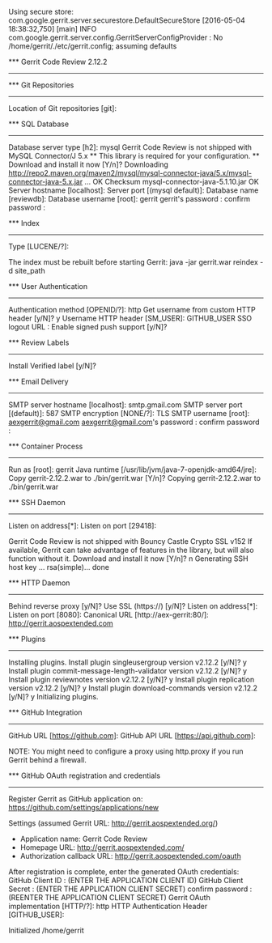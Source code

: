 Using secure store: com.google.gerrit.server.securestore.DefaultSecureStore
[2016-05-04 18:38:32,750] [main] INFO  com.google.gerrit.server.config.GerritServerConfigProvider : No /home/gerrit/./etc/gerrit.config; assuming defaults

*** Gerrit Code Review 2.12.2
*** 


*** Git Repositories
*** 

Location of Git repositories   [git]: 

*** SQL Database
*** 

Database server type           [h2]: mysql
Gerrit Code Review is not shipped with MySQL Connector/J 5.x
**  This library is required for your configuration. **
Download and install it now [Y/n]?
Downloading http://repo2.maven.org/maven2/mysql/mysql-connector-java/5.x/mysql-connector-java-5.x.jar ... OK
Checksum mysql-connector-java-5.1.10.jar OK
Server hostname                [localhost]: 
Server port                    [(mysql default)]: 
Database name                  [reviewdb]: 
Database username              [root]: gerrit
gerrit's password              : 
              confirm password : 

*** Index
*** 

Type                           [LUCENE/?]: 

The index must be rebuilt before starting Gerrit:
  java -jar gerrit.war reindex -d site_path

*** User Authentication
*** 

Authentication method          [OPENID/?]: http
Get username from custom HTTP header [y/N]? y
Username HTTP header           [SM_USER]: GITHUB_USER
SSO logout URL                 : 
Enable signed push support     [y/N]? 

*** Review Labels
*** 

Install Verified label         [y/N]? 

*** Email Delivery
*** 

SMTP server hostname           [localhost]: smtp.gmail.com
SMTP server port               [(default)]: 587
SMTP encryption                [NONE/?]: TLS
SMTP username                  [root]: aexgerrit@gmail.com
aexgerrit@gmail.com's password : 
              confirm password : 

*** Container Process
*** 

Run as                         [root]: gerrit
Java runtime                   [/usr/lib/jvm/java-7-openjdk-amd64/jre]: 
Copy gerrit-2.12.2.war to ./bin/gerrit.war [Y/n]? 
Copying gerrit-2.12.2.war to ./bin/gerrit.war

*** SSH Daemon
*** 

Listen on address[*]: 
Listen on port                 [29418]: 

Gerrit Code Review is not shipped with Bouncy Castle Crypto SSL v152
  If available, Gerrit can take advantage of features
  in the library, but will also function without it.
Download and install it now [Y/n]? n
Generating SSH host key ... rsa(simple)... done

*** HTTP Daemon
*** 

Behind reverse proxy           [y/N]? 
Use SSL (https://)             [y/N]? 
Listen on address[*]: 
Listen on port                 [8080]: 
Canonical URL                  [http://aex-gerrit:80/]: http://gerrit.aospextended.com     

*** Plugins
*** 

Installing plugins.
Install plugin singleusergroup version v2.12.2 [y/N]? y
Install plugin commit-message-length-validator version v2.12.2 [y/N]? y
Install plugin reviewnotes version v2.12.2 [y/N]? y
Install plugin replication version v2.12.2 [y/N]? y
Install plugin download-commands version v2.12.2 [y/N]? y
Initializing plugins.

*** GitHub Integration
*** 

GitHub URL                     [https://github.com]: 
GitHub API URL                 [https://api.github.com]: 

NOTE: You might need to configure a proxy using http.proxy if you run Gerrit behind a firewall.

*** GitHub OAuth registration and credentials
*** 

Register Gerrit as GitHub application on:
https://github.com/settings/applications/new

Settings (assumed Gerrit URL: http://gerrit.aospextended.org/)
* Application name: Gerrit Code Review
* Homepage URL: http://gerrit.aospextended.com/
* Authorization callback URL: http://gerrit.aospextended.com/oauth

After registration is complete, enter the generated OAuth credentials:
GitHub Client ID               :  (ENTER THE APPLICATION CLIENT ID)
GitHub Client Secret           :  (ENTER THE APPLICATION CLIENT SECRET)
              confirm password :  (REENTER THE APPLICATION CLIENT SECRET)
Gerrit OAuth implementation    [HTTP/?]: http
HTTP Authentication Header     [GITHUB_USER]: 

Initialized /home/gerrit
